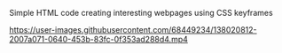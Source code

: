 Simple HTML code creating interesting webpages using CSS keyframes

https://user-images.githubusercontent.com/68449234/138020812-2007a071-0640-453b-83fc-0f353ad288d4.mp4

